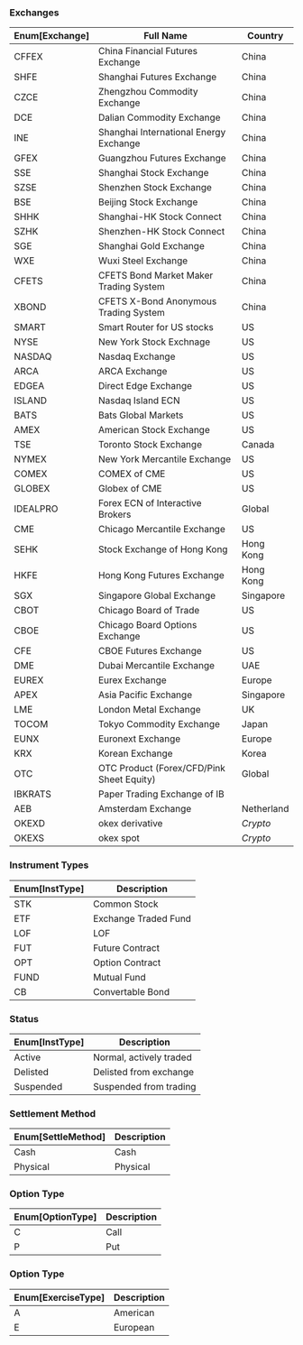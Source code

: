 ### Exchanges

| Enum[Exchange] | Full Name                                 | Country       |
|----------------|-------------------------------------------|---------------|
| CFFEX          | China Financial Futures Exchange          | China         | 
| SHFE           | Shanghai Futures Exchange                 | China         | 
| CZCE           | Zhengzhou Commodity Exchange              | China         | 
| DCE            | Dalian Commodity Exchange                 | China         | 
| INE            | Shanghai International Energy Exchange    | China         | 
| GFEX           | Guangzhou Futures Exchange                | China         | 
| SSE            | Shanghai Stock Exchange                   | China         | 
| SZSE           | Shenzhen Stock Exchange                   | China         | 
| BSE            | Beijing Stock Exchange                    | China         | 
| SHHK           | Shanghai-HK Stock Connect                 | China         | 
| SZHK           | Shenzhen-HK Stock Connect                 | China         | 
| SGE            | Shanghai Gold Exchange                    | China         | 
| WXE            | Wuxi Steel Exchange                       | China         | 
| CFETS          | CFETS Bond Market Maker Trading System    | China         | 
| XBOND          | CFETS X-Bond Anonymous Trading System     | China         | 
| SMART          | Smart Router for US stocks                | US            | 
| NYSE           | New York Stock Exchnage                   | US            | 
| NASDAQ         | Nasdaq Exchange                           | US            | 
| ARCA           | ARCA Exchange                             | US            | 
| EDGEA          | Direct Edge Exchange                      | US            | 
| ISLAND         | Nasdaq Island ECN                         | US            | 
| BATS           | Bats Global Markets                       | US            | 
| AMEX           | American Stock Exchange                   | US            | 
| TSE            | Toronto Stock Exchange                    | Canada        | 
| NYMEX          | New York Mercantile Exchange              | US            | 
| COMEX          | COMEX of CME                              | US            | 
| GLOBEX         | Globex of CME                             | US            | 
| IDEALPRO       | Forex ECN of Interactive Brokers          | Global        | 
| CME            | Chicago Mercantile Exchange               | US            | 
| SEHK           | Stock Exchange of Hong Kong               | Hong Kong     | 
| HKFE           | Hong Kong Futures Exchange                | Hong Kong     | 
| SGX            | Singapore Global Exchange                 | Singapore     | 
| CBOT           | Chicago Board of Trade                    | US            | 
| CBOE           | Chicago Board Options Exchange            | US            | 
| CFE            | CBOE Futures Exchange                     | US            | 
| DME            | Dubai Mercantile Exchange                 | UAE           | 
| EUREX          | Eurex Exchange                            | Europe        | 
| APEX           | Asia Pacific Exchange                     | Singapore     | 
| LME            | London Metal Exchange                     | UK            | 
| TOCOM          | Tokyo Commodity Exchange                  | Japan         | 
| EUNX           | Euronext Exchange                         | Europe        | 
| KRX            | Korean Exchange                           | Korea         | 
| OTC            | OTC Product (Forex/CFD/Pink Sheet Equity) | Global        | 
| IBKRATS        | Paper Trading Exchange of IB              |               | 
| AEB            | Amsterdam Exchange                        | Netherland    | 
| OKEXD          | okex derivative                           | <i>Crypto</i> | 
| OKEXS          | okex spot                                 | <i>Crypto</i> | 


### Instrument Types

| Enum[InstType] | Description          |
|----------------|----------------------|
| STK            | Common Stock         |
| ETF            | Exchange Traded Fund |
| LOF            | LOF                  |
| FUT            | Future Contract      |
| OPT            | Option Contract      |
| FUND           | Mutual Fund          |
| CB             | Convertable Bond     |


### Status

| Enum[InstType] | Description             |
|----------------|-------------------------|
| Active         | Normal, actively traded |
| Delisted       | Delisted from exchange  |
| Suspended      | Suspended from trading  |

### Settlement Method

| Enum[SettleMethod] | Description |
|--------------------|-------------|
| Cash               | Cash        |
| Physical           | Physical    |


### Option Type

| Enum[OptionType] | Description |
|------------------|-------------|
| C                | Call        |
| P                | Put         |

### Option Type

| Enum[ExerciseType] | Description |
|--------------------|-------------|
| A                  | American    |
| E                  | European    |